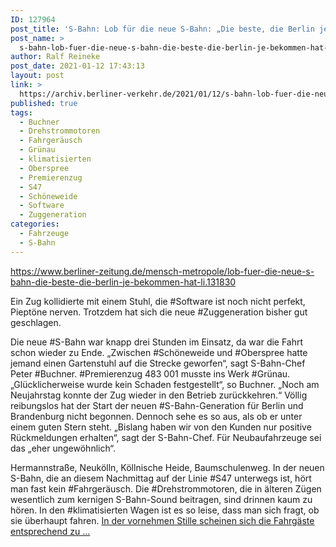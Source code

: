 ```yaml
---
ID: 127964
post_title: 'S-Bahn: Lob für die neue S-Bahn: „Die beste, die Berlin je bekommen hat“, aus Berliner Zeitung'
post_name: >
  s-bahn-lob-fuer-die-neue-s-bahn-die-beste-die-berlin-je-bekommen-hat-aus-berliner-zeitung
author: Ralf Reineke
post_date: 2021-01-12 17:43:13
layout: post
link: >
  https://archiv.berliner-verkehr.de/2021/01/12/s-bahn-lob-fuer-die-neue-s-bahn-die-beste-die-berlin-je-bekommen-hat-aus-berliner-zeitung/
published: true
tags:
  - Buchner
  - Drehstrommotoren
  - Fahrgeräusch
  - Grünau
  - klimatisierten
  - Oberspree
  - Premierenzug
  - S47
  - Schöneweide
  - Software
  - Zuggeneration
categories:
  - Fahrzeuge
  - S-Bahn
---
```

https://www.berliner-zeitung.de/mensch-metropole/lob-fuer-die-neue-s-bahn-die-beste-die-berlin-je-bekommen-hat-li.131830

Ein Zug kollidierte mit einem Stuhl, die #Software ist noch nicht perfekt, Pieptöne nerven. Trotzdem hat sich die neue #Zuggeneration bisher gut geschlagen.

Die neue #S-Bahn war knapp drei Stunden im Einsatz, da war die Fahrt schon wieder zu Ende. „Zwischen #Schöneweide und #Oberspree hatte jemand einen Gartenstuhl auf die Strecke geworfen“, sagt S-Bahn-Chef Peter #Buchner. #Premierenzug 483 001 musste ins Werk #Grünau. „Glücklicherweise wurde kein Schaden festgestellt“, so Buchner. „Noch am Neujahrstag konnte der Zug wieder in den Betrieb zurückkehren.“ Völlig reibungslos hat der Start der neuen #S-Bahn-Generation für Berlin und Brandenburg nicht begonnen. Dennoch sehe es so aus, als ob er unter einem guten Stern steht. „Bislang haben wir von den Kunden nur positive Rückmeldungen erhalten“, sagt der S-Bahn-Chef. Für Neubaufahrzeuge sei das „eher ungewöhnlich“.

Hermannstraße, Neukölln, Köllnische Heide, Baumschulenweg. In der neuen S-Bahn, die an diesem Nachmittag auf der Linie #S47 unterwegs ist, hört man fast kein #Fahrgeräusch. Die #Drehstrommotoren, die in älteren Zügen wesentlich zum kernigen S-Bahn-Sound beitragen, sind drinnen kaum zu hören. In den #klimatisierten Wagen ist es so leise, dass man sich fragt, ob sie überhaupt fahren. <a href="https://www.berliner-zeitung.de/mensch-metropole/lob-fuer-die-neue-s-bahn-die-beste-die-berlin-je-bekommen-hat-li.131830">In der vornehmen Stille scheinen sich die Fahrgäste entsprechend zu ...</a>